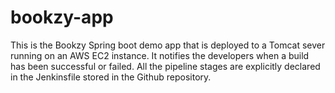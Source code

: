 # bookzy-app
This is the Bookzy Spring boot demo app that is deployed to a Tomcat sever running on an AWS EC2 instance. It notifies the developers when a build has been successful or failed. All the pipeline stages are explicitly declared in the Jenkinsfile stored in the Github repository.
